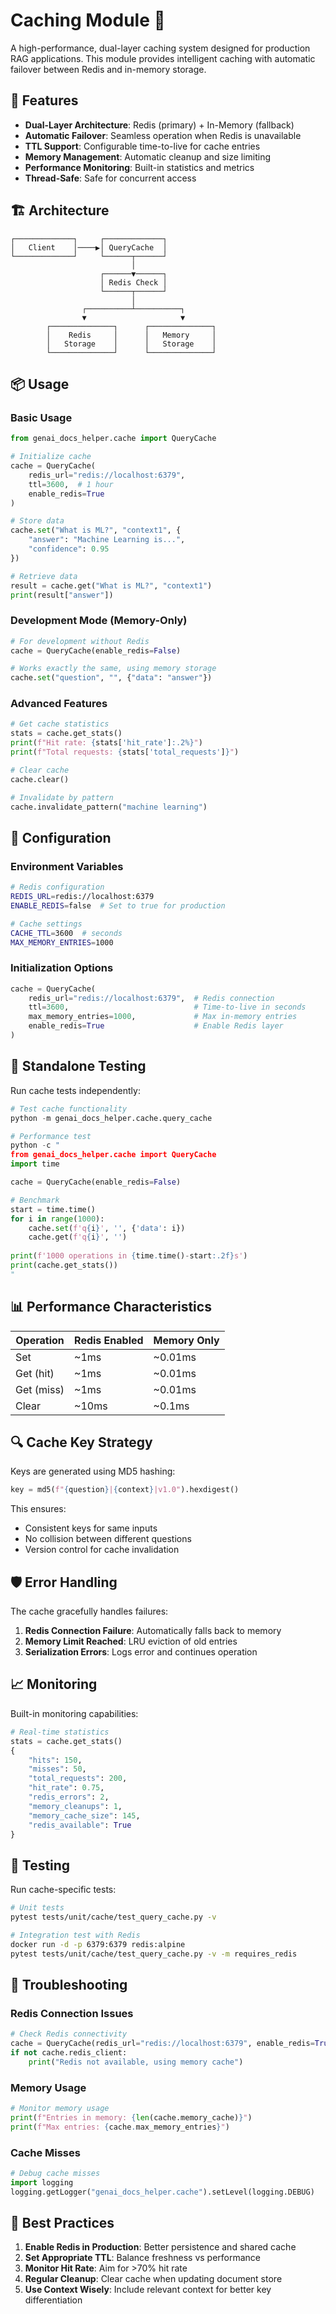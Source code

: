 # Caching Module 💾

A high-performance, dual-layer caching system designed for production RAG applications. This module provides intelligent caching with automatic failover between Redis and in-memory storage.

## 🌟 Features

- **Dual-Layer Architecture**: Redis (primary) + In-Memory (fallback)
- **Automatic Failover**: Seamless operation when Redis is unavailable
- **TTL Support**: Configurable time-to-live for cache entries
- **Memory Management**: Automatic cleanup and size limiting
- **Performance Monitoring**: Built-in statistics and metrics
- **Thread-Safe**: Safe for concurrent access

## 🏗️ Architecture

```
┌─────────────┐     ┌─────────────┐
│   Client    │────▶│ QueryCache  │
└─────────────┘     └──────┬──────┘
                           │
                    ┌──────▼──────┐
                    │ Redis Check │
                    └──────┬──────┘
                           │
                ┌──────────┴──────────┐
                ▼                     ▼
        ┌──────────────┐      ┌──────────────┐
        │    Redis     │      │   Memory     │
        │   Storage    │      │   Storage    │
        └──────────────┘      └──────────────┘
```

## 📦 Usage

### Basic Usage

```python
from genai_docs_helper.cache import QueryCache

# Initialize cache
cache = QueryCache(
    redis_url="redis://localhost:6379",
    ttl=3600,  # 1 hour
    enable_redis=True
)

# Store data
cache.set("What is ML?", "context1", {
    "answer": "Machine Learning is...",
    "confidence": 0.95
})

# Retrieve data
result = cache.get("What is ML?", "context1")
print(result["answer"])
```

### Development Mode (Memory-Only)

```python
# For development without Redis
cache = QueryCache(enable_redis=False)

# Works exactly the same, using memory storage
cache.set("question", "", {"data": "answer"})
```

### Advanced Features

```python
# Get cache statistics
stats = cache.get_stats()
print(f"Hit rate: {stats['hit_rate']:.2%}")
print(f"Total requests: {stats['total_requests']}")

# Clear cache
cache.clear()

# Invalidate by pattern
cache.invalidate_pattern("machine learning")
```

## 🔧 Configuration

### Environment Variables

```bash
# Redis configuration
REDIS_URL=redis://localhost:6379
ENABLE_REDIS=false  # Set to true for production

# Cache settings
CACHE_TTL=3600  # seconds
MAX_MEMORY_ENTRIES=1000
```

### Initialization Options

```python
cache = QueryCache(
    redis_url="redis://localhost:6379",  # Redis connection
    ttl=3600,                            # Time-to-live in seconds
    max_memory_entries=1000,             # Max in-memory entries
    enable_redis=True                    # Enable Redis layer
)
```

## 🏃 Standalone Testing

Run cache tests independently:

```python
# Test cache functionality
python -m genai_docs_helper.cache.query_cache

# Performance test
python -c "
from genai_docs_helper.cache import QueryCache
import time

cache = QueryCache(enable_redis=False)

# Benchmark
start = time.time()
for i in range(1000):
    cache.set(f'q{i}', '', {'data': i})
    cache.get(f'q{i}', '')
    
print(f'1000 operations in {time.time()-start:.2f}s')
print(cache.get_stats())
"
```

## 📊 Performance Characteristics

| Operation | Redis Enabled | Memory Only |
|-----------|--------------|-------------|
| Set | ~1ms | ~0.01ms |
| Get (hit) | ~1ms | ~0.01ms |
| Get (miss) | ~1ms | ~0.01ms |
| Clear | ~10ms | ~0.1ms |

## 🔍 Cache Key Strategy

Keys are generated using MD5 hashing:

```python
key = md5(f"{question}|{context}|v1.0").hexdigest()
```

This ensures:
- Consistent keys for same inputs
- No collision between different questions
- Version control for cache invalidation

## 🛡️ Error Handling

The cache gracefully handles failures:

1. **Redis Connection Failure**: Automatically falls back to memory
2. **Memory Limit Reached**: LRU eviction of old entries
3. **Serialization Errors**: Logs error and continues operation

## 📈 Monitoring

Built-in monitoring capabilities:

```python
# Real-time statistics
stats = cache.get_stats()
{
    "hits": 150,
    "misses": 50,
    "total_requests": 200,
    "hit_rate": 0.75,
    "redis_errors": 2,
    "memory_cleanups": 1,
    "memory_cache_size": 145,
    "redis_available": True
}
```

## 🧪 Testing

Run cache-specific tests:

```bash
# Unit tests
pytest tests/unit/cache/test_query_cache.py -v

# Integration test with Redis
docker run -d -p 6379:6379 redis:alpine
pytest tests/unit/cache/test_query_cache.py -v -m requires_redis
```

## 🔧 Troubleshooting

### Redis Connection Issues

```python
# Check Redis connectivity
cache = QueryCache(redis_url="redis://localhost:6379", enable_redis=True)
if not cache.redis_client:
    print("Redis not available, using memory cache")
```

### Memory Usage

```python
# Monitor memory usage
print(f"Entries in memory: {len(cache.memory_cache)}")
print(f"Max entries: {cache.max_memory_entries}")
```

### Cache Misses

```python
# Debug cache misses
import logging
logging.getLogger("genai_docs_helper.cache").setLevel(logging.DEBUG)
```

## 🚀 Best Practices

1. **Enable Redis in Production**: Better persistence and shared cache
2. **Set Appropriate TTL**: Balance freshness vs performance
3. **Monitor Hit Rate**: Aim for >70% hit rate
4. **Regular Cleanup**: Clear cache when updating document store
5. **Use Context Wisely**: Include relevant context for better key differentiation
